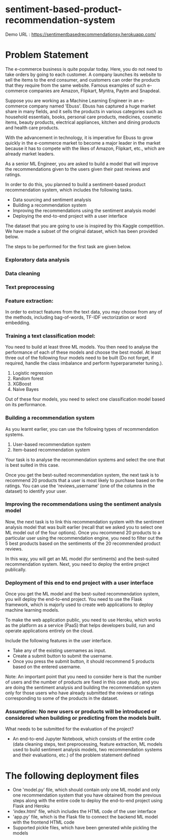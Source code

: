 # sentiment-based-product-recommendation-system

Demo URL : https://sentimentbasedrecommendationsy.herokuapp.com/

# Problem Statement
The e-commerce business is quite popular today. Here, you do not need to take orders by going to each customer. A company launches its website to sell the items to the end consumer, and customers can order the products that they require from the same website. Famous examples of such e-commerce companies are Amazon, Flipkart, Myntra, Paytm and Snapdeal.

 

Suppose you are working as a Machine Learning Engineer in an e-commerce company named 'Ebuss'. Ebuss has captured a huge market share in many fields, and it sells the products in various categories such as household essentials, books, personal care products, medicines, cosmetic items, beauty products, electrical appliances, kitchen and dining products and health care products.

 

With the advancement in technology, it is imperative for Ebuss to grow quickly in the e-commerce market to become a major leader in the market because it has to compete with the likes of Amazon, Flipkart, etc., which are already market leaders.


As a senior ML Engineer, you are asked to build a model that will improve the recommendations given to the users given their past reviews and ratings. 

 

In order to do this, you planned to build a sentiment-based product recommendation system, which includes the following tasks.

- Data sourcing and sentiment analysis
- Building a recommendation system
- Improving the recommendations using the sentiment analysis model
- Deploying the end-to-end project with a user interface


The dataset that you are going to use is inspired by this Kaggle competition. We have made a subset of the original dataset, which has been provided below.


The steps to be performed for the first task are given below.

### Exploratory data analysis

### Data cleaning

### Text preprocessing

### Feature extraction: 
In order to extract features from the text data, you may choose from any of the methods, including bag-of-words, TF-IDF vectorization or word embedding.

### Training a text classification model: 
You need to build at least three ML models. You then need to analyse the performance of each of these models and choose the best model. At least three out of the following four models need to be built (Do not forget, if required, handle the class imbalance and perform hyperparameter tuning.). 
1. Logistic regression
2. Random forest
3. XGBoost
4. Naive Bayes

Out of these four models, you need to select one classification model based on its performance.

### Building a recommendation system
As you learnt earlier, you can use the following types of recommendation systems.

 

1. User-based recommendation system
2. Item-based recommendation system

 

Your task is to analyse the recommendation systems and select the one that is best suited in this case. 

 

Once you get the best-suited recommendation system, the next task is to recommend 20 products that a user is most likely to purchase based on the ratings. You can use the 'reviews_username' (one of the columns in the dataset) to identify your user. 

 

### Improving the recommendations using the sentiment analysis model
Now, the next task is to link this recommendation system with the sentiment analysis model that was built earlier (recall that we asked you to select one ML model out of the four options). Once you recommend 20 products to a particular user using the recommendation engine, you need to filter out the 5 best products based on the sentiments of the 20 recommended product reviews. 

 

In this way, you will get an ML model (for sentiments) and the best-suited recommendation system. Next, you need to deploy the entire project publically.

 

### Deployment of this end to end project with a user interface
Once you get the ML model and the best-suited recommendation system, you will deploy the end-to-end project. You need to use the Flask framework, which is majorly used to create web applications to deploy machine learning models.

 

To make the web application public, you need to use Heroku, which works as the platform as a service (PaaS) that helps developers build, run and operate applications entirely on the cloud.

 

Include the following features in the user interface.

- Take any of the existing usernames as input.
- Create a submit button to submit the username.
- Once you press the submit button, it should recommend 5 products based on the entered username.

Note: An important point that you need to consider here is that the number of users and the number of products are fixed in this case study, and you are doing the sentiment analysis and building the recommendation system only for those users who have already submitted the reviews or ratings corresponding to some of the products in the dataset. 


### Assumption: No new users or products will be introduced or considered when building or predicting from the models built.

 

What needs to be submitted for the evaluation of the project?

- An end-to-end Jupyter Notebook, which consists of the entire code (data cleaning steps, text preprocessing, feature extraction, ML models used to build sentiment analysis models, two recommendation systems and their evaluations, etc.) of the problem statement defined
# The following deployment files
- One 'model.py' file, which should contain only one ML model and only one recommendation system that you have obtained from the previous steps along with the entire code to deploy the end-to-end project using Flask and Heroku
- 'index.html' file, which includes the HTML code of the user interface
- 'app.py' file, which is the Flask file to connect the backend ML model with the frontend HTML code
- Supported pickle files, which have been generated while pickling the models

